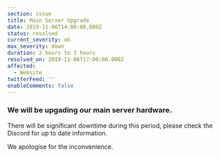 ```yaml
---
section: issue
title: Main Server Upgrade
date: 2019-11-06T14:00:00.000Z
status: resolved
current_severity: ok
max_severity: down
duration: 2 hours to 3 hours
resolved_on: 2019-11-06T17:00:00.000Z
affected:
  - Website
twitterFeed: ''
enableComments: false
---
```

### We will be upgading our main server hardware.

There will be significant downtime during this period, please check the Discord for up to date information.

We apologise for the inconvenience.
